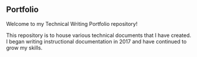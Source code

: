 ## Portfolio

Welcome to my Technical Writing Portfolio repository!

This repository is to house various technical documents that I have created. I began writing instructional documentation in 2017 and have continued to grow my skills.
